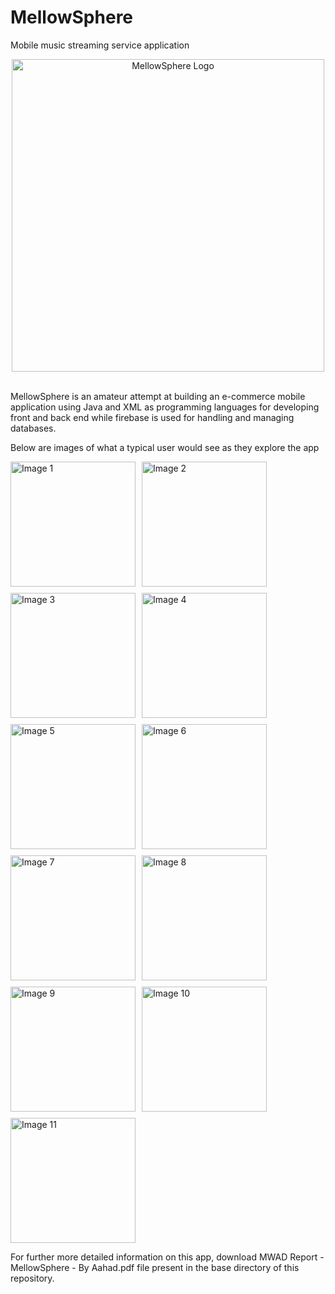 # MellowSphere
 Mobile music streaming service application
 
<div align="center">
    <img src="https://github.com/Aahad143/MellowSphere/assets/122348490/9a183c7d-f4fa-4bce-a5eb-1c4a2ae0b548" alt="MellowSphere Logo" style="width:500px;"/>
</div>

<br>

MellowSphere is an amateur attempt at building an e-commerce mobile application using Java and XML as programming languages for developing front and back end while firebase is used for handling and managing databases.

Below are images of what a typical user would see as they explore the app

<div style="display: flex; flex-wrap: wrap; gap: 10px;">
  <img src="https://github.com/Aahad143/MellowSphere/assets/122348490/67bbf8fe-1368-44ca-adba-bacdfbf1436c" alt="Image 1" style="width: 200px;"/>
  <img src="https://github.com/Aahad143/MellowSphere/assets/122348490/c61cad5b-98c8-45aa-8526-ec24d53b0c78" alt="Image 2" style="width: 200px;"/>
  <img src="https://github.com/Aahad143/MellowSphere/assets/122348490/a9c979ae-d89d-4f93-b308-ac2c05247cc7" alt="Image 3" style="width: 200px;"/>
  <img src="https://github.com/Aahad143/MellowSphere/assets/122348490/021a0fa3-46a6-415a-ab6d-2c7131f4ce67" alt="Image 4" style="width: 200px;"/>
  <img src="https://github.com/Aahad143/MellowSphere/assets/122348490/20f3be19-98eb-4673-a7dc-e82973334b6f" alt="Image 5" style="width: 200px;"/>
  <img src="https://github.com/Aahad143/MellowSphere/assets/122348490/67816be4-82c7-474b-87c9-1be4200b3706" alt="Image 6" style="width: 200px;"/>
  <img src="https://github.com/Aahad143/MellowSphere/assets/122348490/2f95251c-6842-4ad5-b8cf-d2754869d02a" alt="Image 7" style="width: 200px;"/>
  <img src="https://github.com/Aahad143/MellowSphere/assets/122348490/f1a7d2fa-cf5e-48f4-8bfa-c70889bfc994" alt="Image 8" style="width: 200px;"/>
  <img src="https://github.com/Aahad143/MellowSphere/assets/122348490/5507710c-6b56-4954-b923-fa8bc48117f6" alt="Image 9" style="width: 200px;"/>
  <img src="https://github.com/Aahad143/MellowSphere/assets/122348490/901427c6-b20b-42c1-9489-724902accca0" alt="Image 10" style="width: 200px;"/>
  <img src="https://github.com/Aahad143/MellowSphere/assets/122348490/e67a4306-4faf-4fc0-93cd-2a46b1b6a84f" alt="Image 11" style="width: 200px;"/>
</div>

For further more detailed information on this app, download MWAD Report - MellowSphere - By Aahad.pdf file present in the base directory of this repository.

